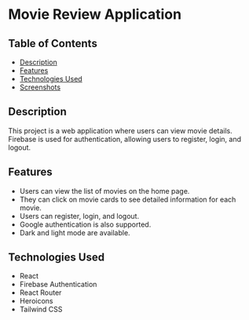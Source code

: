 # Movie Review Application

## Table of Contents

- [Description](#description)
- [Features](#features)
- [Technologies Used](#technologies-used)
- [Screenshots](#screenshots)


## Description

This project is a web application where users can view movie details. Firebase is used for authentication, allowing users to register, login, and logout.

## Features

- Users can view the list of movies on the home page.
- They can click on movie cards to see detailed information for each movie.
- Users can register, login, and logout.
- Google authentication is also supported.
- Dark and light mode are available.

## Technologies Used

- React
- Firebase Authentication
- React Router
- Heroicons
- Tailwind CSS